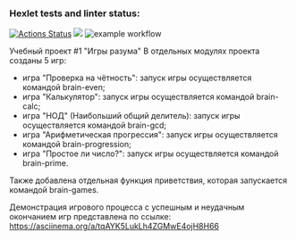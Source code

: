 ### Hexlet tests and linter status:
[![Actions Status](https://github.com/Mikhail-Baturov/frontend-project-lvl1/workflows/hexlet-check/badge.svg)](https://github.com/Mikhail-Baturov/frontend-project-lvl1/actions)
<a href="https://codeclimate.com/github/codeclimate/codeclimate/maintainability"><img src="https://api.codeclimate.com/v1/badges/a99a88d28ad37a79dbf6/maintainability" /></a>
![example workflow](https://github.com/Mikhail-Baturov/frontend-project-lvl1/actions/workflows/make-lint.yml/badge.svg)

Учебный проект #1 "Игры разума"
В отдельных модулях проекта созданы 5 игр:
- игра "Проверка на чётность": запуск игры осуществляется командой brain-even;
- игра "Калькулятор": запуск игры осуществляется командой brain-calc;
- игра "НОД" (Наибольший общий делитель): запуск игры осуществляется командой brain-gcd;
- игра "Арифметическая прогрессия": запуск игры осуществляется командой brain-progression;
- игра "Простое ли число?": запуск игры осуществляется командой brain-prime.

Также добавлена отдельная функция приветствия, которая запускается командой brain-games.

Демонстрация игрового процесса с успешным и неудачным окончанием игр представлена по ссылке:
https://asciinema.org/a/tqAYK5LukLh4ZGMwE4ojH8H66

